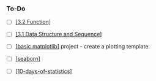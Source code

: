 ### To-Do
- [ ] [[3.2 Function]]() 
- [ ] [[3.1 Data Structure and Sequence]]() 
- [ ] [[basic matplotlib]]() project - create a plotting template. 
- [ ] [[seaborn]](https://seaborn.pydata.org/tutorial.html)
- [ ] [[10-days-of-statistics]](https://www.hackerrank.com/domains/tutorials/10-days-of-statistics)

